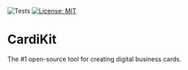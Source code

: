 ![Tests](https://github.com/Cardikit/Cardikit/actions/workflows/tests.yml/badge.svg)
[![License: MIT](https://img.shields.io/badge/License-MIT-yellow.svg)](LICENSE)

# CardiKit

The #1 open-source tool for creating digital business cards.
